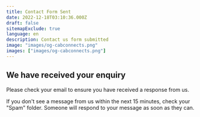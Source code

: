 ```yaml
---
title: Contact Form Sent
date: 2022-12-18T03:10:36.000Z
draft: false
sitemapExclude: true
language: en
description: Contact us form submitted
image: "images/og-cabconnects.png"
images: ["images/og-cabconnects.png"]
---
```


## We have received your enquiry

Please check your email to ensure you have received a response from us. 

If you don't see a message from us within the next 15 minutes, check your "Spam" folder. Someone will respond to your message as soon as they can.

